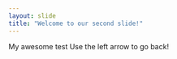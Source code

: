 ```yaml
---
layout: slide
title: "Welcome to our second slide!"
---
```

My awesome test
Use the left arrow to go back!

